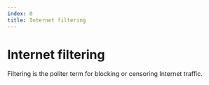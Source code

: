 ```yaml
---
index: 0
title: Internet filtering
---
```

# Internet filtering

Filtering is the politer term for blocking or censoring Internet traffic.